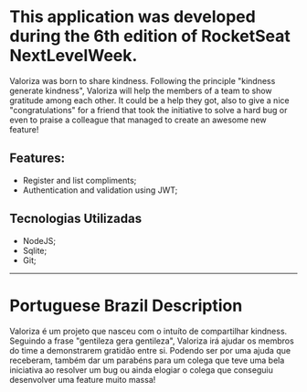 # This application was developed during the 6th edition of RocketSeat NextLevelWeek.  

Valoriza was born to share kindness.
Following the principle "kindness generate kindness", Valoriza will help the members of a team to show gratitude among each other. It could be a help they got, also to give a nice "congratulations" for a friend that took the initiative to solve a hard bug or even to praise a colleague that managed to create an awesome new feature!

## Features:
- Register and list compliments;
- Authentication and validation using JWT;

## Tecnologias Utilizadas
- NodeJS;
- Sqlite;
- Git;

---
# Portuguese Brazil Description
Valoriza é um projeto que nasceu com o intuíto de compartilhar kindness.  
Seguindo a frase "gentileza gera gentileza", Valoriza irá ajudar os membros do time a demonstrarem gratidão entre si. Podendo ser por uma ajuda que receberam, também dar um parabéns para um colega que teve uma bela iniciativa ao resolver um bug ou ainda elogiar o colega que conseguiu desenvolver uma feature muito massa!